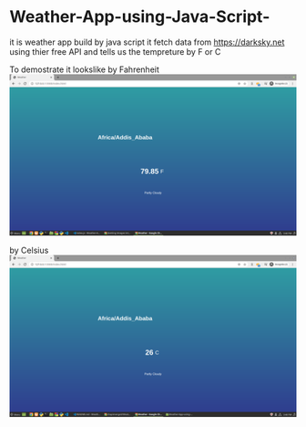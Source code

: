 # Weather-App-using-Java-Script-
it is weather app build by java script it fetch data from https://darksky.net using thier free API and tells us the tempreture by F or C


To demostrate it lookslike 
by Fahrenheit 
![Weather App](https://github.com/chapimenge3/Weather-App-using-Java-Script-/blob/master/example.png)

by Celsius
![Weather App](https://github.com/chapimenge3/Weather-App-using-Java-Script-/blob/master/example2.png)